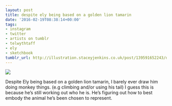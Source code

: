 ```yaml
---
layout: post
title: despite ely being based on a golden lion tamarin
date: '2016-02-19T08:38:14+00:00'
tags:
- instagram
- twitter
- artists on tumblr
- telwythtaff
- ely
- sketchbook
tumblr_url: http://illustration.staceyjenkins.co.uk/post/139591652243/despite-ely-being-based-on-a-golden-lion-tamarin
---
```

 ![](/tumblr_files/tumblr_o2sdbqQbOK1v28ub8o1_1280.jpg)  

Despite Ely being based on a golden lion tamarin, I barely ever draw him doing monkey things. (e.g climbing and/or using his tail) I guess this is because he’s still working out who he is. He’s figuring out how to best embody the animal he’s been chosen to represent.

